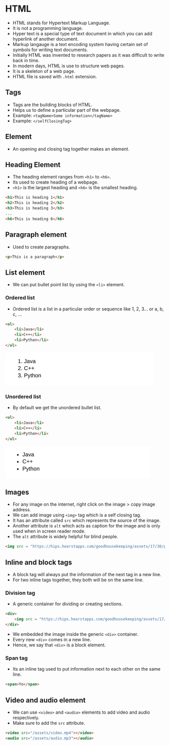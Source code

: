 # HTML

-   HTML stands for Hypertext Markup Language.
-   It is not a programming language.
-   Hyper text is a special type of text document in which you can add hyperlink of another document.
-   Markup langauge is a text encoding system having certain set of symbols for writing text documents.
-   Initially HTML was invented to research papers as it was difficult to write back in time.
-   In modern days, HTML is use to structure web pages.
-   It is a skeleton of a web page.
-   HTML file is saved with `.html` extension.

## Tags

-   Tags are the building blocks of HTML.
-   Helps us to define a particular part of the webpage.
-   Example: `<tagName>Some information</tagName>`
-   Example: `</selfClosingTag>`

## Element

-   An opening and closing tag together makes an element.

## Heading Element

-   The heading element ranges from `<h1>` to `<h6>`.
-   Its used to create heading of a webpage.
-   `<h1>` is the largest heading and `<h6>` is the smallest heading.

```html
<h1>This is heading 1</h1>
<h2>This is heading 2</h2>
<h3>This is heading 3</h3>
...
<h6>This is heading 6</h6>
```

## Paragraph element

-   Used to create paragraphs.

```html
<p>This is a paragraph</p>
```

## List element

-   We can put bullet point list by using the `<li>` element.

### Ordered list

-   Ordered list is a list in a particular order or sequence like 1, 2, 3... or a, b, c, ...

```html
<ol>
	<li>Java</li>
	<li>C++</li>
	<li>Python</li>
</ol>
```

![alt text](/images/Screenshot_20241001_070555.png)

### Unordered list

-   By default we get the unordered bullet list.

```html
<ul>
	<li>Java</li>
	<li>C++</li>
	<li>Python</li>
</ul>
```

![alt text](/images/Screenshot_20241001_070657.png)

## Images

- For any image on the internet, right click on the image > copy image address.
- We can add image using `<img>` tag which is a self closing tag.
- It has an attribute called `src` which represents the source of the image.
- Another attribute is `alt` which acts as caption for the image and is only used when in screen reader mode.
- The `alt` attribute is widely helpful for blind people.

```html
<img src = "https://hips.hearstapps.com/goodhousekeeping/assets/17/30/pembroke-welsh-corgi.jpg" alt="Dog image">
```

## Inline and block tags
- A block tag will always put the information of the next tag in a new line.
- For two inline tags together, they both will be on the same line.

### Division tag
- A generic container for dividing or creating sections.

```html
<div>
	<img src = "https://hips.hearstapps.com/goodhousekeeping/assets/17/30/pembroke-welsh-corgi.jpg" alt="Dog image">
</div>
```

- We embedded the image inside the generic `<div>` container.
- Every new `<div>` comes in a new line.
- Hence, we say that `<div>` is a block element.

### Span tag
- Its an inline tag used to put information next to each other on the same line.

```html
<span>Yo</span>
```

## Video and audio element
- We can use `<video>` and `<audio>` elements to add video and audio respectively.
- Make sure to add the `src` attribute.

```html
<video src="/assets/video.mp4"></video>
<audio src="/assets/audio.mp3"></audio>
```